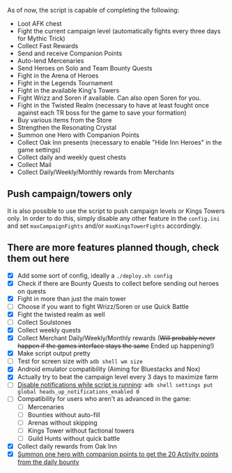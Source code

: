 As of now, the script is capable of completing the following:

* Loot AFK chest
* Fight the current campaign level (automatically fights every three days for Mythic Trick)
* Collect Fast Rewards
* Send and receive Companion Points
* Auto-lend Mercenaries
* Send Heroes on Solo and Team Bounty Quests
* Fight in the Arena of Heroes
* Fight in the Legends Tournament
* Fight in the available King's Towers
* Fight Wrizz and Soren if available. Can also open Soren for you.
* Fight in the Twisted Realm (necessary to have at least fought once against each TR boss for the game to save your formation)
* Buy various items from the Store
* Strengthen the Resonating Crystal
* Summon one Hero with Companion Points
* Collect Oak Inn presents (necessary to enable "Hide Inn Heroes" in the game settings)
* Collect daily and weekly quest chests
* Collect Mail
* Collect Daily/Weekly/Monthly rewards from Merchants

## Push campaign/towers only

It is also possible to use the script to push campaign levels or Kings Towers only. In order to do this, simply disable any other feature in the `config.ini` and set `maxCampaignFights` and/or `maxKingsTowerFights` accordingly.

## There are more features planned though, check them out here

* [x] Add some sort of config, ideally a `./deploy.sh config`
* [x] Check if there are Bounty Quests to collect before sending out heroes on quests
* [x] Fight in more than just the main tower
* [ ] Choose if you want to fight Wrizz/Soren or use Quick Battle
* [x] Fight the twisted realm as well
* [ ] Collect Soulstones
* [x] Collect weekly quests
* [x] Collect Merchant Daily/Weekly/Monthly rewards (~~Will probably never happen if the games interface stays the same~~ Ended up happening!)
* [x] Make script output pretty
* [ ] Test for screen size with `adb shell wm size`
* [x] Android emulator compatibility (Aiming for Bluestacks and Nox)
* [x] Actually try to beat the campaign level every 3 days to maximize farm
* [ ] [Disable notifications while script is running](https://android.stackexchange.com/questions/194058/how-to-disable-peek-heads-up-notifications-globally-in-android-oreo): `adb shell settings put global heads_up_notifications_enabled 0`
* [ ] Compatibility for users who aren't as advanced in the game:
  * [ ] Mercenaries
  * [ ] Bounties without auto-fill
  * [ ] Arenas without skipping
  * [ ] Kings Tower without factional towers
  * [ ] Guild Hunts without quick battle
* [x] Collect daily rewards from Oak Inn
* [x] [Summon one hero with companion points to get the 20 Activity points from the daily bounty](https://github.com/zebscripts/AFK-Daily/discussions/34)

<!-- <hr>

<div align="center">
<a href="https://github.com/zebscripts/AFK-Daily/wiki/Home">Previous page</a>
|
<a href="https://github.com/zebscripts/AFK-Daily/wiki/Supported-Devices">Next page</a>
</div> -->
